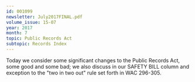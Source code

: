 ```yaml
---
id: 001099
newsletter: July2017FINAL.pdf
volume_issue: 15-07
year: 2017
month: 7
topic: Public Records Act
subtopic: Records Index
---
```


Today we consider some significant changes to the Public Records Act, some good and some bad; we also discuss in our SAFETY BILL column and exception to the "two in two out" rule set forth in WAC 296-305.